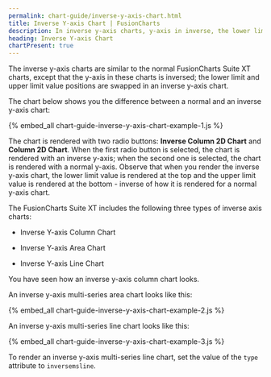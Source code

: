 ```yaml
---
permalink: chart-guide/inverse-y-axis-chart.html
title: Inverse Y-axis Chart | FusionCharts
description: In inverse y-axis charts, y-axis in inverse, the lower limit and upper limit value positions are swapped in an inverse y-axis chart
heading: Inverse Y-axis Chart
chartPresent: true
---
```


The inverse y-axis charts are similar to the normal FusionCharts Suite XT charts, except that the y-axis in these charts is inversed; the lower limit and upper limit value positions are swapped in an inverse y-axis chart.

The chart below shows you the difference between a normal and an inverse y-axis chart:

{% embed_all chart-guide-inverse-y-axis-chart-example-1.js %}

The chart is rendered with two radio buttons: __Inverse Column 2D Chart__ and __Column 2D Chart__. When the first radio button is selected, the chart is rendered with an inverse y-axis; when the second one is selected, the chart is rendered with a normal y-axis. Observe that when you render the inverse y-axis chart, the lower limit value is rendered at the top and the upper limit value is rendered at the bottom - inverse of how it is rendered for a normal y-axis chart.

The FusionCharts Suite XT includes the following three types of inverse axis charts:

* Inverse Y-axis Column Chart

* Inverse Y-axis Area Chart

* Inverse Y-axis Line Chart

You have seen how an inverse y-axis column chart looks.

An inverse y-axis multi-series area chart looks like this:

{% embed_all chart-guide-inverse-y-axis-chart-example-2.js %}

An inverse y-axis multi-series line chart looks like this:

{% embed_all chart-guide-inverse-y-axis-chart-example-3.js %}

To render an inverse y-axis multi-series line chart, set the value of the `type` attribute to `inversemsline`.